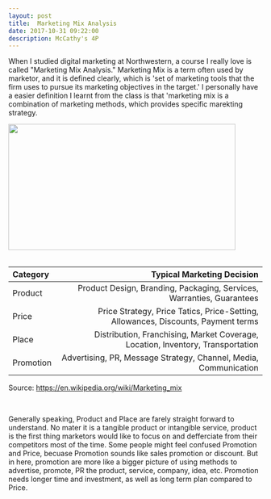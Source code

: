```yaml
---
layout: post
title:  Marketing Mix Analysis
date: 2017-10-31 09:22:00
description: McCathy's 4P 
---
```

When I studied digital marketing at Northwestern, a course I really love is called "Marketing Mix Analysis." Marketing Mix is a term often used by marketor, and it is defined clearly, which is 'set of marketing tools that the firm uses to pursue its marketing objectives in the target.' I personally have a easier definition I learnt from the class is that 'marketing mix is a combination of marketing methods, which provides specific marekting strategy. 
<br>
<div class="img_row">
	<img src="https://kjdeng.github.io/img/marketing_mix_banner.png" height="250px" width="450px" >
</div>

<br>

|Category  |  Typical Marketing Decision|
|:----------- | -----------:|
|Product       | Product Design, Branding, Packaging, Services, Warranties, Guarantees|
|Price         | Price Strategy, Price Tatics, Price-Setting, Allowances, Discounts, Payment terms|
|Place         | Distribution, Franchising, Market Coverage, Location, Inventory, Transportation|
|Promotion     | Advertising, PR, Message Strategy, Channel, Media, Communication|

Source: https://en.wikipedia.org/wiki/Marketing_mix

<br>

Generally speaking, Product and Place are farely straight forward to understand. No mater it is a tangible product or intangible service, product is the first thing marketors would like to focus on and defferciate from their competitors most of the time. Some people might feel confused Promotion and Price, becuase Promotion sounds like sales promotion or discount. But in here, promotion are more like a bigger picture of using methods to advertise, promote, PR the product, service, company, idea, etc. Promotion needs longer time and investment, as well as long term plan compared to Price. 
